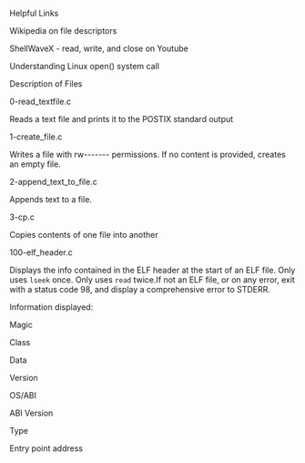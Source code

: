 Helpful Links

Wikipedia on file descriptors

ShellWaveX - read, write, and close on Youtube

Understanding Linux open() system call

Description of Files

0-read_textfile.c

Reads a text file and prints it to the POSTIX standard output

1-create_file.c

Writes a file with rw------- permissions. If no content is provided, creates an empty file.

2-append_text_to_file.c

Appends text to a file.

3-cp.c

Copies contents of one file into another

100-elf_header.c

Displays the info contained in the ELF header at the start of an ELF file. Only uses ``lseek`` once. Only uses ``read`` twice.If not an ELF file, or on any error, exit with a status code 98, and display a comprehensive error to STDERR.

Information displayed:



Magic

Class

Data

Version

OS/ABI

ABI Version

Type

Entry point address
